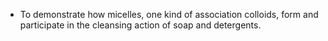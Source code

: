 - To demonstrate how micelles, one kind of association colloids, form and participate in the cleansing action of soap and detergents.  
